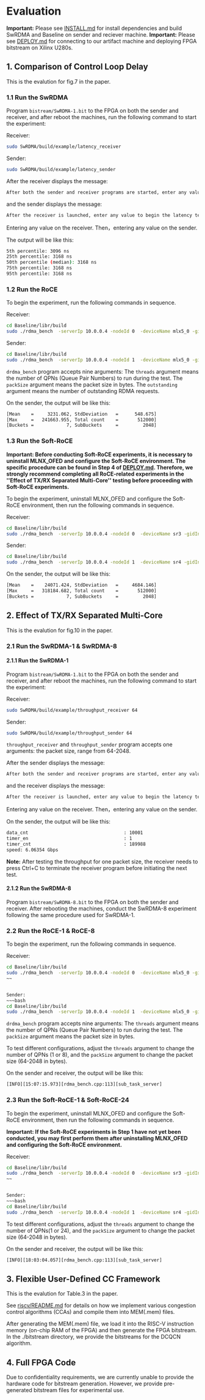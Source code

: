 # Evaluation

**Important:** Please see [INSTALL.md](./INSTALL.md) for install dependencies and build SwRDMA and Baseline on sender and reciever machine. 
**Important:** Please see [DEPLOY.md](./DEPLOY.md) for connecting to our artifact machine and deploying FPGA bitstream on Xilinx U280s.

## 1. Comparison of Control Loop Delay

This is the evalution for fig.7 in the paper.

### 1.1 Run the SwRDMA 

Program `bistream/SwRDMA-1.bit` to the FPGA on both the sender and receiver, and after reboot the machines, run the following command to start the experiment:


Receiver:
~~~bash
sudo SwRDMA/build/example/latency_receiver
~~~

Sender:
~~~bash
sudo SwRDMA/build/example/latency_sender
~~~

After the receiver displays the message:
~~~bash
After both the sender and receiver programs are started, enter any value to launch the receiver: 
~~~
and the sender displays the message:
~~~bash
After the receiver is launched, enter any value to begin the latency test.
~~~

Entering any value on the receiver. Then，entering any value on the sender. 

The output will be like this:

~~~bash
5th percentile: 3096 ns
25th percentile: 3168 ns
50th percentile (median): 3168 ns
75th percentile: 3168 ns
95th percentile: 3168 ns
~~~

### 1.2 Run the RoCE

To begin the experiment, run the following commands in sequence.

Receiver:
~~~bash
cd Baseline/libr/build
sudo ./rdma_bench  -serverIp 10.0.0.4 -nodeId 0  -deviceName mlx5_0 -gidIndex 3 -bufSize 104857600 -iterations 500 -threads 1 -packSize 1024 -outstanding 1
~~~

Sender:
~~~bash
cd Baseline/libr/build
sudo ./rdma_bench  -serverIp 10.0.0.4 -nodeId 1  -deviceName mlx5_0 -gidIndex 3 -bufSize 104857600 -iterations 500 -threads 1 -packSize 1024 -outstanding 1
~~~

`drdma_bench` program accepts nine arguments: The `threads` argument means the number of QPNs (Queue Pair Numbers) to run during the test. The `packSize` argument means the packet size in bytes. The `outstanding` argument means the number of outstanding RDMA requests.



On the sender, the output will be like this:

~~~bash
[Mean    =     3231.062, StdDeviation   =      548.675]
[Max     =   241663.955, Total count    =       512000]
[Buckets =            7, SubBuckets     =         2048]
~~~


### 1.3  Run the Soft-RoCE

**Important: Before conducting Soft-RoCE experiments, it is necessary to uninstall MLNX_OFED and configure the Soft-RoCE environment. The specific procedure can be found in Step 4 of [DEPLOY.md](./DEPLOY.md). Therefore, we strongly recommend completing all RoCE-related experiments in the ''Effect of TX/RX Separated Multi-Core'' testing before proceeding with Soft-RoCE experiments.**

To begin the experiment, uninstall MLNX_OFED and configure the Soft-RoCE environment, then run the following commands in sequence.


Receiver:
~~~bash
cd Baseline/libr/build
sudo ./rdma_bench  -serverIp 10.0.0.4 -nodeId 0  -deviceName sr3 -gidIndex 1 -bufSize 104857600 -iterations 500 -threads 1 -packSize 1024 -outstanding 1
~~~

Sender:
~~~bash
cd Baseline/libr/build
sudo ./rdma_bench  -serverIp 10.0.0.4 -nodeId 1  -deviceName sr4 -gidIndex 1 -bufSize 104857600 -iterations 500 -threads 1 -packSize 1024 -outstanding 1
~~~

On the sender, the output will be like this:

~~~bash
[Mean    =    24071.424, StdDeviation   =     4684.146]
[Max     =   318184.682, Total count    =       512000]
[Buckets =            7, SubBuckets     =         2048]
~~~


## 2. Effect of TX/RX Separated Multi-Core

This is the evalution for fig.10 in the paper.

### 2.1 Run the SwRDMA-1 & SwRDMA-8

#### 2.1.1 Run the SwRDMA-1
Program `bistream/SwRDMA-1.bit` to the FPGA on both the sender and receiver, and after reboot the machines, run the following command to start the experiment:

Receiver:
~~~bash
sudo SwRDMA/build/example/throughput_receiver 64
~~~

Sender:
~~~bash
sudo SwRDMA/build/example/throughput_sender 64
~~~


`throughput_receiver` and `throughput_sender` program accepts one arguments: the packet size, range from 64-2048.


After the sender displays the message:
~~~bash
After both the sender and receiver programs are started, enter any value to launch the receiver: 
~~~
and the receiver displays the message:
~~~bash
After the receiver is launched, enter any value to begin the latency test.
~~~

Entering any value on the receiver. Then，entering any value on the sender. 

On the sender, the output will be like this:

~~~bash
data_cnt                                   : 10001
timer_en                                   : 1
timer_cnt                                  : 189988
speed: 6.06354 Gbps
~~~

**Note:** After testing the throughput for one packet size, the receiver needs to press Ctrl+C to terminate the receiver program before initiating the next test.

#### 2.1.2 Run the SwRDMA-8
Program `bistream/SwRDMA-8.bit` to the FPGA on both the sender and receiver. After rebooting the machines, conduct the SwRDMA-8 experiment following the same procedure used for SwRDMA-1.


### 2.2 Run the RoCE-1 & RoCE-8

To begin the experiment, run the following commands in sequence.

Receiver:
~~~bash
cd Baseline/libr/build
sudo ./rdma_bench  -serverIp 10.0.0.4 -nodeId 0  -deviceName mlx5_0 -gidIndex 3 -bufSize 104857600 -iterations 500 -threads 1 -packSize 64 -outstanding 48
~~


Sender:
~~~bash
cd Baseline/libr/build
sudo ./rdma_bench  -serverIp 10.0.0.4 -nodeId 1  -deviceName mlx5_0 -gidIndex 3 -bufSize 104857600 -iterations 500 -threads 1 -packSize 64 -outstanding 48
~~~

`drdma_bench` program accepts nine arguments: The `threads` argument means the number of QPNs (Queue Pair Numbers) to run during the test. The `packSize` argument means the packet size in bytes. 


To test different configurations, adjust the `threads` argument to change the number of QPNs (1 or 8), and the `packSize` argument to change the packet size (64-2048 in bytes).


On the sender and receiver, the output will be like this:

~~~bash
[INFO][15:07:15.973][rdma_bench.cpp:113][sub_task_server]                                           Data verification success, thread [0], duration [0.188152]s, throughput [1.393258] Gpbs
~~~


### 2.3 Run the Soft-RoCE-1 & Soft-RoCE-24



To begin the experiment, uninstall MLNX_OFED and configure the Soft-RoCE environment, then run the following commands in sequence.

**Important: If the Soft-RoCE experiments in Step 1 have not yet been conducted, you may first perform them after uninstalling MLNX_OFED and configuring the Soft-RoCE environment.**

Receiver:
~~~bash
cd Baseline/libr/build
sudo ./rdma_bench  -serverIp 10.0.0.4 -nodeId 0  -deviceName sr3 -gidIndex 1 -bufSize 104857600 -iterations 500 -threads 1 -packSize 64 -outstanding 48
~~


Sender:
~~~bash
cd Baseline/libr/build
sudo ./rdma_bench  -serverIp 10.0.0.4 -nodeId 1  -deviceName sr4 -gidIndex 1 -bufSize 104857600 -iterations 500 -threads 1 -packSize 64 -outstanding 48
~~~

To test different configurations, adjust the `threads` argument to change the number of QPNs(1 or 24), and the `packSize` argument to change the packet size (64-2048 in bytes).


On the sender and receiver, the output will be like this:

~~~bash
[INFO][18:03:04.057][rdma_bench.cpp:113][sub_task_server]                                           Data verification success, thread [0], duration [2.575283]s, throughput [0.101792] Gpbs
~~~

## 3. Flexible User-Defined CC Framework

This is the evalution for Table.3 in the paper.

See [riscv/README.md](./riscv/README.md) for details on how we implement various congestion control algorithms (CCAs) and compile them into MEM(.mem) files.

After generating the MEM(.mem) file, we load it into the RISC-V instruction memory (on-chip RAM of the FPGA) and then generate the FPGA bitstream. In the ./bitstream directory, we provide the bitstreams for the DCQCN algorithm.



## 4. Full FPGA Code
Due to confidentiality requirements, we are currently unable to provide the hardware code for bitstream generation. However, we provide pre-generated bitstream files for experimental use.